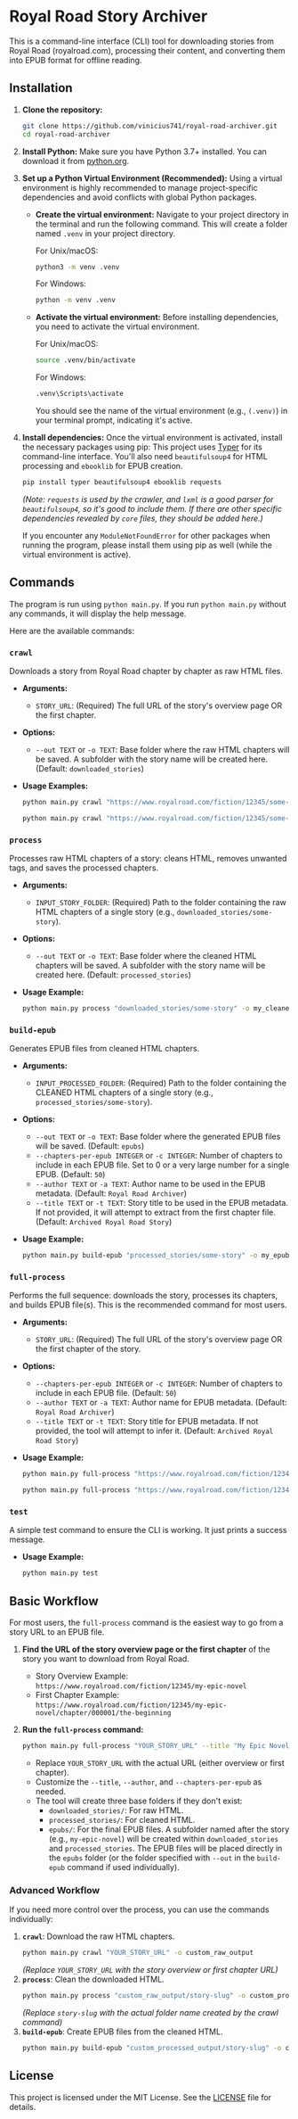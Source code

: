 # Royal Road Story Archiver

This is a command-line interface (CLI) tool for downloading stories from Royal Road (royalroad.com), processing their content, and converting them into EPUB format for offline reading.

## Installation

1.  **Clone the repository:**

    ```bash
    git clone https://github.com/vinicius741/royal-road-archiver.git
    cd royal-road-archiver
    ```


2.  **Install Python:**
    Make sure you have Python 3.7+ installed. You can download it from [python.org](https://www.python.org/).

3.  **Set up a Python Virtual Environment (Recommended):**
    Using a virtual environment is highly recommended to manage project-specific dependencies and avoid conflicts with global Python packages.

    *   **Create the virtual environment:**
        Navigate to your project directory in the terminal and run the following command. This will create a folder named `.venv` in your project directory.

        For Unix/macOS:
        ```bash
        python3 -m venv .venv
        ```
        For Windows:
        ```bash
        python -m venv .venv
        ```

    *   **Activate the virtual environment:**
        Before installing dependencies, you need to activate the virtual environment.

        For Unix/macOS:
        ```bash
        source .venv/bin/activate
        ```
        For Windows:
        ```bash
        .venv\Scripts\activate
        ```
        You should see the name of the virtual environment (e.g., `(.venv)`) in your terminal prompt, indicating it's active.

4.  **Install dependencies:**
    Once the virtual environment is activated, install the necessary packages using pip:
    This project uses [Typer](https://typer.tiangolo.com/) for its command-line interface. You'll also need `beautifulsoup4` for HTML processing and `ebooklib` for EPUB creation.

    ```bash
    pip install typer beautifulsoup4 ebooklib requests
    ```

    _(Note: `requests` is used by the crawler, and `lxml` is a good parser for `beautifulsoup4`, so it's good to include them. If there are other specific dependencies revealed by `core` files, they should be added here.)_

    If you encounter any `ModuleNotFoundError` for other packages when running the program, please install them using pip as well (while the virtual environment is active).

## Commands

The program is run using `python main.py`. If you run `python main.py` without any commands, it will display the help message.

Here are the available commands:

### `crawl`

Downloads a story from Royal Road chapter by chapter as raw HTML files.

-   **Arguments:**
    -   `STORY_URL`: (Required) The full URL of the story's overview page OR the first chapter.
-   **Options:**

    -   `--out TEXT` or `-o TEXT`: Base folder where the raw HTML chapters will be saved. A subfolder with the story name will be created here. (Default: `downloaded_stories`)

-   **Usage Examples:**
    ```bash
    python main.py crawl "https://www.royalroad.com/fiction/12345/some-story/chapter/123456/chapter-one" -o my_raw_stories
    ```
    ```bash
    python main.py crawl "https://www.royalroad.com/fiction/12345/some-story" -o my_raw_stories
    ```

### `process`

Processes raw HTML chapters of a story: cleans HTML, removes unwanted tags, and saves the processed chapters.

-   **Arguments:**
    -   `INPUT_STORY_FOLDER`: (Required) Path to the folder containing the raw HTML chapters of a single story (e.g., `downloaded_stories/some-story`).
-   **Options:**

    -   `--out TEXT` or `-o TEXT`: Base folder where the cleaned HTML chapters will be saved. A subfolder with the story name will be created here. (Default: `processed_stories`)

-   **Usage Example:**
    ```bash
    python main.py process "downloaded_stories/some-story" -o my_cleaned_stories
    ```

### `build-epub`

Generates EPUB files from cleaned HTML chapters.

-   **Arguments:**
    -   `INPUT_PROCESSED_FOLDER`: (Required) Path to the folder containing the CLEANED HTML chapters of a single story (e.g., `processed_stories/some-story`).
-   **Options:**

    -   `--out TEXT` or `-o TEXT`: Base folder where the generated EPUB files will be saved. (Default: `epubs`)
    -   `--chapters-per-epub INTEGER` or `-c INTEGER`: Number of chapters to include in each EPUB file. Set to 0 or a very large number for a single EPUB. (Default: `50`)
    -   `--author TEXT` or `-a TEXT`: Author name to be used in the EPUB metadata. (Default: `Royal Road Archiver`)
    -   `--title TEXT` or `-t TEXT`: Story title to be used in the EPUB metadata. If not provided, it will attempt to extract from the first chapter file. (Default: `Archived Royal Road Story`)

-   **Usage Example:**
    ```bash
    python main.py build-epub "processed_stories/some-story" -o my_epubs -c 100 -a "Story Author" -t "My Awesome Story"
    ```

### `full-process`

Performs the full sequence: downloads the story, processes its chapters, and builds EPUB file(s). This is the recommended command for most users.

-   **Arguments:**
    -   `STORY_URL`: (Required) The full URL of the story's overview page OR the first chapter of the story.
-   **Options:**

    -   `--chapters-per-epub INTEGER` or `-c INTEGER`: Number of chapters to include in each EPUB file. (Default: `50`)
    -   `--author TEXT` or `-a TEXT`: Author name for EPUB metadata. (Default: `Royal Road Archiver`)
    -   `--title TEXT` or `-t TEXT`: Story title for EPUB metadata. If not provided, the tool will attempt to infer it. (Default: `Archived Royal Road Story`)

-   **Usage Example:**
    ```bash
    python main.py full-process "https://www.royalroad.com/fiction/12345/some-story-name"
    ```
    ```bash
    python main.py full-process "https://www.royalroad.com/fiction/12345/some-story-name/chapter/1234567/some-chapter-name"
    ```

### `test`

A simple test command to ensure the CLI is working. It just prints a success message.

-   **Usage Example:**
    ```bash
    python main.py test
    ```

## Basic Workflow

For most users, the `full-process` command is the easiest way to go from a story URL to an EPUB file.

1.  **Find the URL of the story overview page or the first chapter** of the story you want to download from Royal Road.

    -   Story Overview Example: `https://www.royalroad.com/fiction/12345/my-epic-novel`
    -   First Chapter Example: `https://www.royalroad.com/fiction/12345/my-epic-novel/chapter/000001/the-beginning`

2.  **Run the `full-process` command:**
    ```bash
    python main.py full-process "YOUR_STORY_URL" --title "My Epic Novel" --author "Author Name" --chapters-per-epub 100
    ```
    -   Replace `YOUR_STORY_URL` with the actual URL (either overview or first chapter).
    -   Customize the `--title`, `--author`, and `--chapters-per-epub` as needed.
    -   The tool will create three base folders if they don't exist:
        -   `downloaded_stories/`: For raw HTML.
        -   `processed_stories/`: For cleaned HTML.
        -   `epubs/`: For the final EPUB files.
            A subfolder named after the story (e.g., `my-epic-novel`) will be created within `downloaded_stories` and `processed_stories`. The EPUB files will be placed directly in the `epubs` folder (or the folder specified with `--out` in the `build-epub` command if used individually).

### Advanced Workflow

If you need more control over the process, you can use the commands individually:

1.  **`crawl`**: Download the raw HTML chapters.
    ```bash
    python main.py crawl "YOUR_STORY_URL" -o custom_raw_output
    ```
    _(Replace `YOUR_STORY_URL` with the story overview or first chapter URL)_
2.  **`process`**: Clean the downloaded HTML.
    ```bash
    python main.py process "custom_raw_output/story-slug" -o custom_processed_output
    ```
    _(Replace `story-slug` with the actual folder name created by the crawl command)_
3.  **`build-epub`**: Create EPUB files from the cleaned HTML.
    ```bash
    python main.py build-epub "custom_processed_output/story-slug" -o custom_epub_output --title "My Custom Title"
    ```

## License

This project is licensed under the MIT License. See the [LICENSE](LICENSE) file for details.
